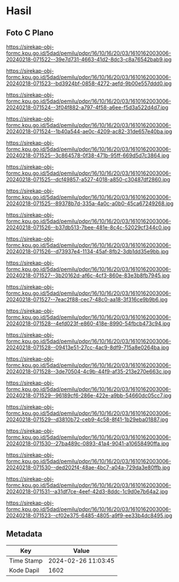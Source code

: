 # Hasil

## Foto C Plano

https://sirekap-obj-formc.kpu.go.id/5dad/pemilu/pdpr/16/10/16/20/03/1610162003006-20240218-071522--39e7d731-4663-41d2-8dc3-c8a76542bab9.jpg

https://sirekap-obj-formc.kpu.go.id/5dad/pemilu/pdpr/16/10/16/20/03/1610162003006-20240218-071523--bd3924bf-0858-4272-aefd-9b00e557ddd0.jpg

https://sirekap-obj-formc.kpu.go.id/5dad/pemilu/pdpr/16/10/16/20/03/1610162003006-20240218-071524--3f04f882-a797-4f58-a6ee-f5d3a522d4d7.jpg

https://sirekap-obj-formc.kpu.go.id/5dad/pemilu/pdpr/16/10/16/20/03/1610162003006-20240218-071524--1b40a544-ae0c-4209-ac82-31de657e40ba.jpg

https://sirekap-obj-formc.kpu.go.id/5dad/pemilu/pdpr/16/10/16/20/03/1610162003006-20240218-071525--3c864578-0f38-471b-95ff-669d5d7c3864.jpg

https://sirekap-obj-formc.kpu.go.id/5dad/pemilu/pdpr/16/10/16/20/03/1610162003006-20240218-071525--dcf49857-a527-4018-a850-c30487df2860.jpg

https://sirekap-obj-formc.kpu.go.id/5dad/pemilu/pdpr/16/10/16/20/03/1610162003006-20240218-071525--89378b7d-335a-4a0c-a0b0-45ca67249268.jpg

https://sirekap-obj-formc.kpu.go.id/5dad/pemilu/pdpr/16/10/16/20/03/1610162003006-20240218-071526--b37db513-7bee-481e-8c4c-52029cf344c0.jpg

https://sirekap-obj-formc.kpu.go.id/5dad/pemilu/pdpr/16/10/16/20/03/1610162003006-20240218-071526--d73937e4-1134-45af-8fb2-3db1dd35e9bb.jpg

https://sirekap-obj-formc.kpu.go.id/5dad/pemilu/pdpr/16/10/16/20/03/1610162003006-20240218-071527--3b20162d-af6c-4cf3-860e-83e3b8fb7945.jpg

https://sirekap-obj-formc.kpu.go.id/5dad/pemilu/pdpr/16/10/16/20/03/1610162003006-20240218-071527--7eac2f88-cec7-48c0-aa18-3f316ce9b9b6.jpg

https://sirekap-obj-formc.kpu.go.id/5dad/pemilu/pdpr/16/10/16/20/03/1610162003006-20240218-071528--4efd023f-e860-418e-8990-54fbcb473c94.jpg

https://sirekap-obj-formc.kpu.go.id/5dad/pemilu/pdpr/16/10/16/20/03/1610162003006-20240218-071528--09413e51-27cc-4ac9-8df9-715a8e0264ba.jpg

https://sirekap-obj-formc.kpu.go.id/5dad/pemilu/pdpr/16/10/16/20/03/1610162003006-20240218-071528--3de70504-4c9b-44f9-af35-213e270e663c.jpg

https://sirekap-obj-formc.kpu.go.id/5dad/pemilu/pdpr/16/10/16/20/03/1610162003006-20240218-071529--96189cf6-286e-422e-a9bb-54660dc05cc7.jpg

https://sirekap-obj-formc.kpu.go.id/5dad/pemilu/pdpr/16/10/16/20/03/1610162003006-20240218-071529--d3810b72-ceb9-4c58-8f41-1b29eba01887.jpg

https://sirekap-obj-formc.kpu.go.id/5dad/pemilu/pdpr/16/10/16/20/03/1610162003006-20240218-071530--27ba489c-0893-41a4-9041-a10658490ffa.jpg

https://sirekap-obj-formc.kpu.go.id/5dad/pemilu/pdpr/16/10/16/20/03/1610162003006-20240218-071530--ded202f4-48ae-4bc7-a04a-729da3e80ffb.jpg

https://sirekap-obj-formc.kpu.go.id/5dad/pemilu/pdpr/16/10/16/20/03/1610162003006-20240218-071531--a31df7ce-4eef-42d3-8ddc-1c9d0e7b64a2.jpg

https://sirekap-obj-formc.kpu.go.id/5dad/pemilu/pdpr/16/10/16/20/03/1610162003006-20240218-071523--cf02e375-6485-4805-a9f9-ee33b4dc8495.jpg


## Metadata

| Key        | Value               |
| ---------- | ------------------- |
| Time Stamp | 2024-02-26 11:03:45 |
| Kode Dapil | 1602                |



